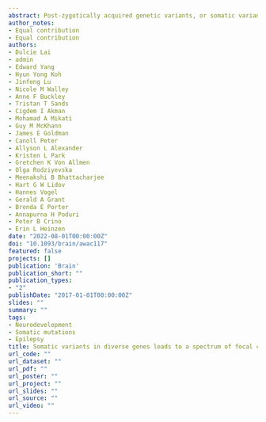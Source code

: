```yaml
---
abstract: Post-zygotically acquired genetic variants, or somatic variants, that arise during cortical development have emerged as important causes of focal epilepsies, particularly those due to malformations of cortical development. Pathogenic somatic variants have been identified in many genes within the PI3K-AKT-mTOR-signalling pathway in individuals with hemimegalencephaly and focal cortical dysplasia (type II), and more recently in SLC35A2 in individuals with focal cortical dysplasia (type I) or non-dysplastic epileptic cortex. Given the expanding role of somatic variants across different brain malformations, we sought to delineate the landscape of somatic variants in a large cohort of patients who underwent epilepsy surgery with hemimegalencephaly or focal cortical dysplasia. We evaluated samples from 123 children with hemimegalencephaly (n = 16), focal cortical dysplasia type I and related phenotypes (n = 48), focal cortical dysplasia type II (n = 44), or focal cortical dysplasia type III (n = 15). We performed high-depth exome sequencing in brain tissue-derived DNA from each case and identified somatic single nucleotide, indel and large copy number variants. In 75% of individuals with hemimegalencephaly and 29% with focal cortical dysplasia type II, we identified pathogenic variants in PI3K-AKT-mTOR pathway genes. Four of 48 cases with focal cortical dysplasia type I (8%) had a likely pathogenic variant in SLC35A2. While no other gene had multiple disease-causing somatic variants across the focal cortical dysplasia type I cohort, four individuals in this group had a single pathogenic or likely pathogenic somatic variant in CASK, KRAS, NF1 and NIPBL, genes previously associated with neurodevelopmental disorders. No rare pathogenic or likely pathogenic somatic variants in any neurological disease genes like those identified in the focal cortical dysplasia type I cohort were found in 63 neurologically normal controls (P = 0.017), suggesting a role for these novel variants. We also identified a somatic loss-of-function variant in the known epilepsy gene, PCDH19, present in a small number of alleles in the dysplastic tissue from a female patient with focal cortical dysplasia IIIa with hippocampal sclerosis. In contrast to focal cortical dysplasia type II, neither focal cortical dysplasia type I nor III had somatic variants in genes that converge on a unifying biological pathway, suggesting greater genetic heterogeneity compared to type II. Importantly, we demonstrate that focal cortical dysplasia types I, II and III are associated with somatic gene variants across a broad range of genes, many associated with epilepsy in clinical syndromes caused by germline variants, as well as including some not previously associated with radiographically evident cortical brain malformations.
author_notes:
- Equal contribution
- Equal contribution
authors:
- Dulcie Lai
- admin
- Edward Yang
- Hyun Yong Koh
- Jinfeng Lu
- Nicole M Walley
- Anne F Buckley
- Tristan T Sands
- Cigdem I Akman
- Mohamad A Mikati
- Guy M McKhann
- James E Goldman
- Canoll Peter
- Allyson L Alexander
- Kristen L Park
- Gretchen K Von Allmen
- Olga Rodziyevska
- Meenakshi B Bhattacharjee
- Hart G W Lidov
- Hannes Vogel
- Gerald A Grant 
- Brenda E Porter 
- Annapurna H Poduri
- Peter B Crino
- Erin L Heinzen
date: "2022-08-01T00:00:00Z"
doi: "10.1093/brain/awac117"
featured: false
projects: []
publication: 'Brain'
publication_short: ""
publication_types:
- "2"
publishDate: "2017-01-01T00:00:00Z"
slides: ""
summary: ""
tags:
- Neurodevelopment
- Somatic mutations
- Epilepsy
title: Somatic variants in diverse genes leads to a spectrum of focal cortical malformations
url_code: ""
url_dataset: ""
url_pdf: ""
url_poster: ""
url_project: ""
url_slides: ""
url_source: ""
url_video: ""
---
```


